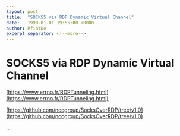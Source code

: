 ```yaml
---
layout: post
title:  "SOCKS5 via RDP Dynamic Virtual Channel"
date:   1990-01-01 19:55:00 +0000
author: PfiatDe
excerpt_separator: <!--more-->
---
```


# SOCKS5 via RDP Dynamic Virtual Channel

[https://www.errno.fr/RDPTunneling.html](https://www.errno.fr/RDPTunneling.html)

[https://github.com/nccgroup/SocksOverRDP/tree/v1.0](https://github.com/nccgroup/SocksOverRDP/tree/v1.0)

...
<!--more-->
